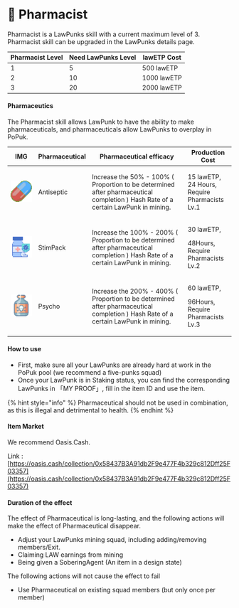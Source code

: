 # 💊 Pharmacist

Pharmacist is a LawPunks skill with a current maximum level of 3. Pharmacist skill can be upgraded in the LawPunks details page.

| Pharmacist Level | Need LawPunks Level | lawETP Cost |
| ---------------- | ------------------- | ----------- |
| 1                | 5                   | 500 lawETP  |
| 2                | 10                  | 1000 lawETP |
| 3                | 20                  | 2000 lawETP |



#### Pharmaceutics

The Pharmacist skill allows LawPunk to have the ability to make pharmaceuticals, and pharmaceuticals allow LawPunks to overplay in PoPuk.

| IMG                                                                      | Pharmaceutical           | Pharmaceutical efficacy                                                                                                            | Production Cost                                              |
| ------------------------------------------------------------------------ | ------------------------ | ---------------------------------------------------------------------------------------------------------------------------------- | ------------------------------------------------------------ |
| <img src="../../.gitbook/assets/pharmacist_1.png" alt="" data-size="line"> | <p>Antiseptic</p><p></p> | Increase the 50% - 100% ( Proportion to be determined after pharmaceutical completion ) Hash Rate of a certain LawPunk in mining.  | <p>15 lawETP,<br>24 Hours,<br>Require Pharmacists Lv.1 </p>  |
| <img src="../../.gitbook/assets/pharmacist_2.png" alt="" data-size="line"> | <p></p><p>StimPack</p>   | Increase the 100% - 200% ( Proportion to be determined after pharmaceutical completion ) Hash Rate of a certain LawPunk in mining. | <p>30 lawETP,</p><p>48Hours,<br>Require Pharmacists Lv.2</p> |
| <img src="../../.gitbook/assets/pharmacist_3.png" alt="" data-size="line"> | <p>Psycho</p><p></p>     | Increase the 200% - 400% ( Proportion to be determined after pharmaceutical completion ) Hash Rate of a certain LawPunk in mining. | <p>60 lawETP,</p><p>96Hours,<br>Require Pharmacists Lv.3</p> |

#### How to use

* First, make sure all your LawPunks are already hard at work in the PoPuk pool (we recommend a five-punks squad)
* Once your LawPunk is in Staking status, you can find the corresponding LawPunks in 「MY PROOF」, fill in the item ID and use the item.

{% hint style="info" %}
Pharmaceutical should not be used in combination, as this is illegal and detrimental to health.
{% endhint %}

#### Item Market

We recommend Oasis.Cash.

Link : [https://oasis.cash/collection/0x58437B3A91db2F9e477F4b329c812Dff25F03357](https://oasis.cash/collection/0x58437B3A91db2F9e477F4b329c812Dff25F03357)

#### Duration of the effect

The effect of Pharmaceutical is long-lasting, and the following actions will make the effect of Pharmaceutical disappear.

* Adjust your LawPunks mining squad, including adding/removing members/Exit.
* Claiming LAW earnings from mining
* Being given a SoberingAgent (An item in a design state)

The following actions will not cause the effect to fail

* Use Pharmaceutical on existing squad members (but only once per member)

